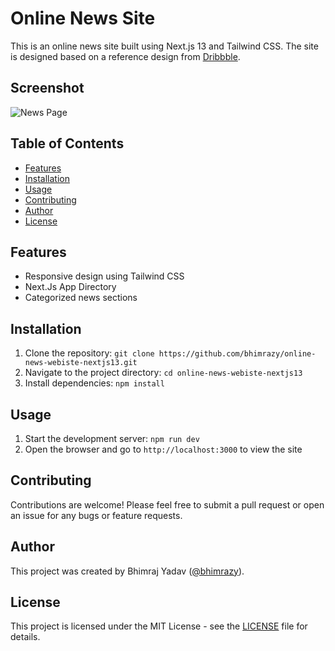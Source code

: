 # Online News Site

This is an online news site built using Next.js 13 and Tailwind CSS. The site is designed based on a reference design from [Dribbble](https://dribbble.com/shots/17882771-Online-News-Website).

## Screenshot
![News Page](https://user-images.githubusercontent.com/46085301/233787579-38c0f49d-5fae-4d09-81fc-cc34ea9b5257.png)

## Table of Contents

- [Features](#features)
- [Installation](#installation)
- [Usage](#usage)
- [Contributing](#contributing)
- [Author](#author)
- [License](#license)

## Features

- Responsive design using Tailwind CSS
- Next.Js App Directory
- Categorized news sections

## Installation

1. Clone the repository: `git clone https://github.com/bhimrazy/online-news-webiste-nextjs13.git`
2. Navigate to the project directory: `cd online-news-webiste-nextjs13`
3. Install dependencies: `npm install`

## Usage

1. Start the development server: `npm run dev`
2. Open the browser and go to `http://localhost:3000` to view the site

## Contributing

Contributions are welcome! Please feel free to submit a pull request or open an issue for any bugs or feature requests.

## Author

This project was created by Bhimraj Yadav ([@bhimrazy](https://github.com/bhimrazy)).

## License

This project is licensed under the MIT License - see the [LICENSE](LICENSE) file for details.
